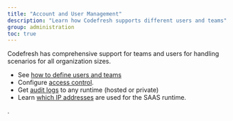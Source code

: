 ```yaml
---
title: "Account and User Management"
description: "Learn how Codefresh supports different users and teams"
group: administration
toc: true
---
```


Codefresh has comprehensive support for teams and users for handling scenarios for all organization sizes.

* See [how to define users and teams]({{site.baseurl}}/docs/administration/account-user-management/add-users/)
* Configure [access control]({{site.baseurl}}/docs/administration/account-user-management/access-control/). 
* Get [audit logs]({{site.baseurl}}/docs/administration/account-user-management/audit/) to any runtime (hosted or private)
* Learn [which IP addresses]({{site.baseurl}}/docs/administration/platform-ip-addresses/) are used for the SAAS runtime.

.